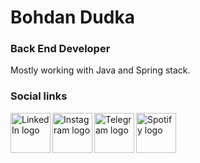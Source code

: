 # Bohdan Dudka

### Back End Developer

Mostly working with Java and Spring stack.

### Social links

[<img align="left" width="64" height="64" alt="LinkedIn logo" src="https://cdn0.iconfinder.com/data/icons/eon-social-media-contact-info-2/32/in_linkedin_portfolio_social_media-512.png" />](https://www.linkedin.com/in/dudka-bohdan/)

[<img align="left" width="64" height="64" alt="Instagram logo" src="https://cdn0.iconfinder.com/data/icons/eon-social-media-contact-info-2/32/ig_instagram_insta_photo-512.png" />](https://www.instagram.com/eyeless_dude/)

[<img align="left" width="64" height="64" alt="Telegram logo" src="https://cdn0.iconfinder.com/data/icons/eon-social-media-contact-info-2/32/telegram_social_media_network_chat-512.png" />](https://t.me/eyeless_dude)

[<img align="left" width="64" height="64" alt="Spotify logo" src="https://cdn0.iconfinder.com/data/icons/eon-social-media-contact-info-2/32/spotify_music_podcast_audio-512.png" />](https://open.spotify.com/user/bohdan_dudka)